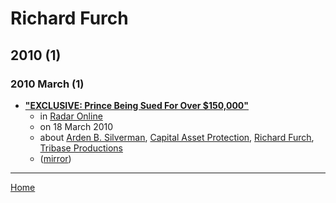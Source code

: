 # Richard Furch

## 2010 (1)

### 2010 March (1)

 - [**"EXCLUSIVE: Prince Being Sued For Over $150,000"**](https://radaronline.com/exclusives/2010/03/exclusive-prince-being-sued-over-150000/)
    - in [Radar Online](https://radaronline.com/)
    - on 18 March 2010
    - about [Arden B. Silverman](../../topics/arden-b-silverman/index.md), [Capital Asset Protection](../../topics/capital-asset-protection/index.md), [Richard Furch](../../topics/richard-furch/index.md), [Tribase Productions](../../topics/tribase-productions/index.md)
    - ([mirror](https://web.archive.org/web/*/https://radaronline.com/exclusives/2010/03/exclusive-prince-being-sued-over-150000/))

----

[Home](../index.md)
